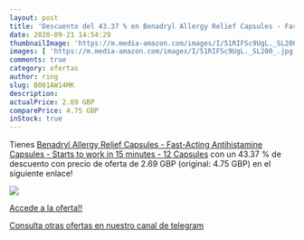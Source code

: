 ```yaml
---
layout: post
title: 'Descuento del 43.37 % en Benadryl Allergy Relief Capsules - Fast-'
date: 2020-09-21 14:54:29
thumbnailImage: 'https://m.media-amazon.com/images/I/51RIFSc9UgL._SL200_.jpg'
images: [ 'https://m.media-amazon.com/images/I/51RIFSc9UgL._SL200_.jpg' ]
comments: true
category: ofertas
author: ring
slug: B001AW14MK
description:
actualPrice: 2.69 GBP
comparePrice: 4.75 GBP
inStock: true
---
```


Tienes [Benadryl Allergy Relief Capsules - Fast-Acting Antihistamine Capsules - Starts to work in 15 minutes - 12 Capsules](https://www.amazon.com/dp/B001AW14MK/?tag=redken08-20) con un 43.37 % de descuento con precio de oferta de 2.69 GBP (original: 4.75 GBP) en el siguiente enlace!

[![](https://m.media-amazon.com/images/I/51RIFSc9UgL._SL200_.jpg)](https://www.amazon.com/dp/B001AW14MK/?tag=redken08-20)

[Accede a la oferta!!](https://www.amazon.com/dp/B001AW14MK/?tag=redken08-20)

[Consulta otras ofertas en nuestro canal de telegram](https://t.me/s/ofertas25)
